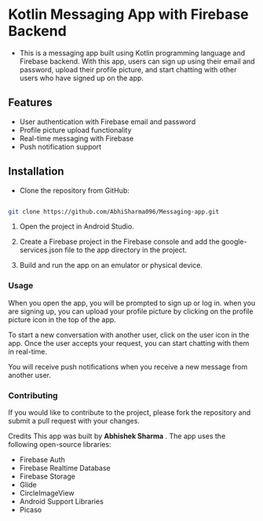 # __Kotlin Messaging App with Firebase Backend__
- This is a messaging app built using Kotlin programming language and Firebase backend. With this app, users can sign up using their email and password, upload their profile picture, and start chatting with other users who have signed up on the app.

## __Features__
- User authentication with Firebase email and password
- Profile picture upload functionality
- Real-time messaging with Firebase
- Push notification support
## __Installation__

- Clone the repository from GitHub:

``` bash

git clone https://github.com/AbhiSharma096/Messaging-app.git
````
1. Open the project in Android Studio.

2. Create a Firebase project in the Firebase console and add the google-services.json file to the app directory in the project.

3. Build and run the app on an emulator or physical device.

### Usage
When you open the app, you will be prompted to sign up or log in. when you are signing up, you can upload your profile picture by clicking on the profile picture icon in the top of the app.

To start a new conversation with another user, click on the user icon in the app. Once the user accepts your request, you can start chatting with them in real-time.

You will receive push notifications when you receive a new message from another user.

### Contributing
If you would like to contribute to the project, please fork the repository and submit a pull request with your changes.

Credits
This app was built by __Abhishek Sharma__ . The app uses the following open-source libraries:

- Firebase Auth
- Firebase Realtime Database
- Firebase Storage
- Glide
- CircleImageView
- Android Support Libraries
- Picaso

